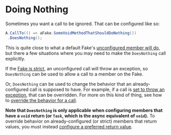 # Doing Nothing

Sometimes you want a call to be ignored. That can be configured like so:
```csharp
A.CallTo(() => aFake.SomeVoidMethodThatShouldDoNothing())
 .DoesNothing();
```

This is quite close to what a default Fake's
[unconfigured member will do](default-fake-behavior.md#overrideable-members-are-faked),
but there a few situations where you may need to make the `DoesNothing` call
explicitly.

If the [Fake is strict](strict-fakes.md), an unconfigured call will throw an exception, so `DoesNothing` can be used to allow a call to a member on the Fake.

Or, `DoesNothing` can be used to change the behavior that an already-configured call is supposed to have. For example, if a call is [set to throw an exception](throwing-exceptions.md), that can be overridden. For more on this kind of thing, see how to [override the behavior for a call](changing-behavior-between-calls.md#overriding-the-behavior-for-a-call).

**Note that `DoesNothing` is only applicable when configuring members that have a
`void` return (or `Task`, which is the async equivalent of `void`).** To override
behavior on already-configured (or strict) members that return values, you must
instead [configure a preferred return value](specifying-return-values.md).
